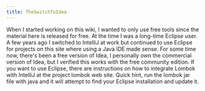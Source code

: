 ```yaml
---
title: TheSwitchToIdea
---
```

When I started working on this wiki, I wanted to only use free tools since the material here is released for free. At the time I was a long-time Eclipse user. A few years ago I switched to IntelliJ at work but continued to use Eclipse for projects on this site where using a Java IDE made sense. For some time now, there's been a free version of Idea, I personally own the commercial version of Idea, but I verified this works with the free community edition. If you want to use Eclipse, there are instructions on how to integrate Lombok with IntelliJ at the project lombok web site. Quick hint, run the lombok jar file with java and it will attempt to find your Eclipse installation and update it.
